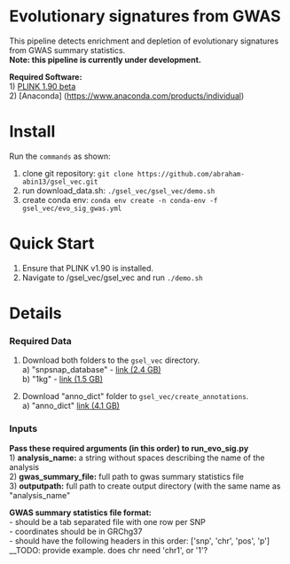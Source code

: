 # Evolutionary signatures from GWAS
This pipeline detects enrichment and depletion of evolutionary signatures from GWAS summary statistics.<br>
**Note: this pipeline is currently under development.**

**Required Software:** <br> 1) [PLINK 1.90 beta](https://www.cog-genomics.org/plink2)  
2) [Anaconda] (https://www.anaconda.com/products/individual)

# Install 
Run the `commands` as shown:
1) clone git repository: `git clone https://github.com/abraham-abin13/gsel_vec.git` 
2) run download_data.sh: `./gsel_vec/gsel_vec/demo.sh`
3) create conda env: `conda env create -n conda-env -f gsel_vec/evo_sig_gwas.yml`


# Quick Start 
1) Ensure that PLINK v1.90 is installed. 
2) Navigate to /gsel_vec/gsel_vec and run `./demo.sh`



# Details 

### Required Data   
1) Download both folders to the `gsel_vec` directory.  
a) "snpsnap_database"  - [link (2.4 GB)](https://drive.google.com/drive/folders/1P9r9axKakwY20eD_f3NCoRY0g1aLcp2T?usp=sharing)    
b) "1kg" - [link (1.5 GB)](https://drive.google.com/drive/folders/1yjp31LhZSi2Ftu_QmgKDKevLqHKJTH-0?usp=sharing)


2) Download "anno_dict" folder to `gsel_vec/create_annotations`.  
a) "anno_dict" [link (4.1 GB)](https://drive.google.com/drive/folders/1dps7iWshulKKEukxCdBu6MTy3j2s8KCj?usp=sharing)
  


### Inputs
**Pass these required arguments (in this order) to run_evo_sig.py**  <br>1) **analysis_name:** a string without spaces describing the name of the analysis <br> 2) **gwas_summary_file:** full path to gwas summary statistics file <br> 3) **outputpath:** full path to create output directory (with the same name as "analysis_name"

**GWAS summary statistics file format:**<br>- should be a tab separated file with one row per SNP <br>- coordinates should be in GRChg37<br>- should have the following headers in this order: ['snp', 'chr', 'pos', 'p']
__TODO: provide example. does chr need 'chr1', or '1'?




